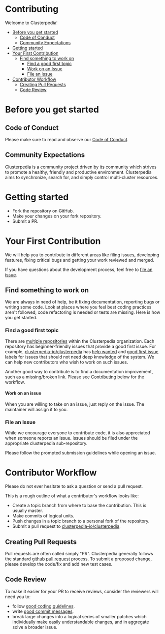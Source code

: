 # Contributing

Welcome to Clusterpedia!

-   [Before you get started](#before-you-get-started)
    -   [Code of Conduct](#code-of-conduct)
    -   [Community Expectations](#community-expectations)
-   [Getting started](#getting-started)
-   [Your First Contribution](#your-first-contribution)
    -   [Find something to work on](#find-something-to-work-on)
        -   [Find a good first topic](#find-a-good-first-topic)
        -   [Work on an Issue](#work-on-an-issue)
        -   [File an Issue](#file-an-issue)
-   [Contributor Workflow](#contributor-workflow)
    -   [Creating Pull Requests](#creating-pull-requests)
    -   [Code Review](#code-review)

# Before you get started

## Code of Conduct

Please make sure to read and observe our [Code of Conduct](/CODE_OF_CONDUCT.md).

## Community Expectations

Clusterpedia is a community project driven by its community which strives to promote a healthy, friendly and productive environment.
Clusterpedia aims to synchronize, search for, and simply control multi-cluster resources.

# Getting started

- Fork the repository on GitHub.
- Make your changes on your fork repository.
- Submit a PR.

# Your First Contribution

We will help you to contribute in different areas like filing issues, developing features, fixing critical bugs and getting your work reviewed and merged.

If you have questions about the development process,
feel free to [file an issue](https://xxxxx/issues/new).

## Find something to work on

We are always in need of help, be it fixing documentation, reporting bugs or writing some code.
Look at places where you feel best coding practices aren't followed, code refactoring is needed or tests are missing.
Here is how you get started.

### Find a good first topic

There are [multiple repositories](https://github.com/clusterpedia-io) within the Clusterpedia organization.
Each repository has beginner-friendly issues that provide a good first issue.
For example, [clusterpedia-io/clusterpedia](https://xxxxx) has
[help wanted](https://xxxxx/issues?q=is%3Aopen+is%3Aissue+label%3A%22help+wanted%22) and
[good first issue](https://xxxxx/issues?q=is%3Aopen+is%3Aissue+label%3A%22good+first+issue%22)
labels for issues that should not need deep knowledge of the system.
We can help new contributors who wish to work on such issues.

Another good way to contribute is to find a documentation improvement, such as a missing/broken link.
Please see [Contributing](#contributing) below for the workflow.

#### Work on an issue

When you are willing to take on an issue, just reply on the issue. The maintainer will assign it to you.

### File an Issue

While we encourage everyone to contribute code, it is also appreciated when someone reports an issue.
Issues should be filed under the appropriate clusterpedia sub-repository.

Please follow the prompted submission guidelines while opening an issue.

# Contributor Workflow

Please do not ever hesitate to ask a question or send a pull request.

This is a rough outline of what a contributor's workflow looks like:

- Create a topic branch from where to base the contribution. This is usually master.
- Make commits of logical units.
- Push changes in a topic branch to a personal fork of the repository.
- Submit a pull request to [clusterpedia-io/clusterpedia](https://xxxxx).

## Creating Pull Requests

Pull requests are often called simply "PR".
Clusterpedia generally follows the standard [github pull request](https://help.github.com/articles/about-pull-requests/) process.
To submit a proposed change, please develop the code/fix and add new test cases.

## Code Review

To make it easier for your PR to receive reviews, consider the reviewers will need you to:

* follow [good coding guidelines](https://github.com/golang/go/wiki/CodeReviewComments).
* write [good commit messages](https://chris.beams.io/posts/git-commit/).
* break large changes into a logical series of smaller patches which individually make easily understandable changes, and in aggregate solve a broader issue.
